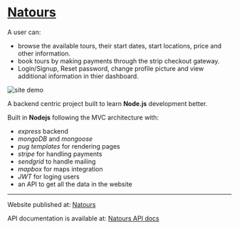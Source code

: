 # [Natours](https://natours-vinay.herokuapp.com/)

A user can:

- browse the available tours, their start dates, start locations, price and other information.
- book tours by making payments through the strip checkout gateway.
- Login/Signup, Reset password, change profile picture and view additional information in thier dashboard.

<img src='./public/img/natours.gif' alt='site demo'>

A backend centric project built to learn **Node.js** development better.

Built in **Nodejs** following the MVC architecture with:

- _express_ backend
- _mongoDB_ and _mongoose_
- _pug templates_ for rendering pages
- _stripe_ for handling payments
- _sendgrid_ to handle mailing
- _mapbox_ for maps integration
- _JWT_ for loging users
- an API to get all the data in the website

---

Website published at: [Natours](https://natours-vinay.herokuapp.com/)

API documentation is available at: [Natours API docs](https://documenter.getpostman.com/view/13583598/TVzSiwJj)
